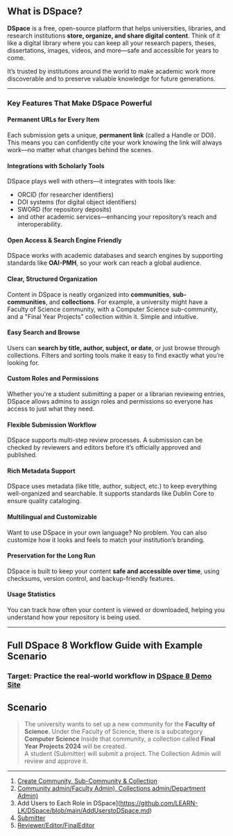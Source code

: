 ##  What is DSpace?

**DSpace** is a free, open-source platform that helps universities, libraries, and research institutions **store, organize, and share digital content**. Think of it like a digital library where you can keep all your research papers, theses, dissertations, images, videos, and more—safe and accessible for years to come.

It’s trusted by institutions around the world to make academic work more discoverable and to preserve valuable knowledge for future generations.

---

###  Key Features That Make DSpace Powerful

####  **Permanent URLs for Every Item** 
Each submission gets a unique, **permanent link** (called a Handle or DOI). This means you can confidently cite your work knowing the link will always work—no matter what changes behind the scenes.

#### **Integrations with Scholarly Tools**

DSpace plays well with others—it integrates with tools like:
- ORCID (for researcher identifiers)
- DOI systems (for digital object identifiers)
- SWORD (for repository deposits)
- and other academic services—enhancing your repository’s reach and interoperability.

####  **Open Access & Search Engine Friendly**

DSpace works with academic databases and search engines by supporting standards like **OAI-PMH**, so your work can reach a global audience.

####  **Clear, Structured Organization**  
Content in DSpace is neatly organized into **communities**, **sub-communities**, and **collections**. For example, a university might have a Faculty of Science community, with a Computer Science sub-community, and a "Final Year Projects" collection within it. Simple and intuitive.

####  **Easy Search and Browse**

Users can **search by title, author, subject, or date**, or just browse through collections. Filters and sorting tools make it easy to find exactly what you’re looking for.

####  **Custom Roles and Permissions**

Whether you're a student submitting a paper or a librarian reviewing entries, DSpace allows admins to assign roles and permissions so everyone has access to just what they need.

####  **Flexible Submission Workflow**

DSpace supports multi-step review processes. A submission can be checked by reviewers and editors before it’s officially approved and published.

####  **Rich Metadata Support**

DSpace uses metadata (like title, author, subject, etc.) to keep everything well-organized and searchable. It supports standards like Dublin Core to ensure quality cataloging.

####  **Multilingual and Customizable**

Want to use DSpace in your own language? No problem. You can also customize how it looks and feels to match your institution’s branding.

####  **Preservation for the Long Run**

DSpace is built to keep your content **safe and accessible over time**, using checksums, version control, and backup-friendly features.

####  **Usage Statistics**

You can track how often your content is viewed or downloaded, helping you understand how your repository is being used.

---


<!--
### **Role Descriptions in DSpace 8**
1. **Submitter** is the person who uploads items like theses, research papers, or reports to the DSpace repository. Usually, this could be a student, researcher, or faculty member. Their role is to start the submission process by filling out the required metadata (like title, author, and abstract) and uploading their files. Submitters can revise or delete their drafts until the item moves into the review workflow.
2. **Reviewer** is the first person to check a submitted item. Think of them as the quality checker who ensures the work is relevant, complete, and follows basic submission standards. They can either approve the item, request changes, or reject it. Reviewers often leave feedback for the submitter if anything needs improvement. This role is commonly filled by professors, supervisors, or academic staff involved in evaluating student or research work.
3. **Editor** comes in after the reviewer, focusing mainly on the details. Their job is to clean up and verify the metadata — making sure that everything like author names, subjects, and titles are correct and formatted properly. Editors don’t usually change the content itself, but they help make sure submissions are well-organized and searchable. Librarians or metadata specialists often fill this role.
4. **Final Editor** is the last stop before an item is officially published in the repository. They double-check everything — from content to metadata — to make sure it meets the institution’s standards. Once the final editor approves the item, it becomes part of the public repository. This role is typically given to senior library staff or someone with a strong understanding of both metadata and repository policies.
5. **Collection Admin** manages everything within a specific collection — for example, “Final Year Projects 2024.” They oversee submissions, assign roles like reviewers or editors, and make sure the items meet the collection’s standards. Collection admins can also change settings, update descriptions, and handle issues related to that specific collection. They’re usually librarians or departmental coordinators.
6. **Community Admin** is responsible for a whole community, like a faculty or department (e.g., Faculty of Science). They can create collections, assign Collection Admins, and manage policies at the community level. While they don't have full system control like a Site Admin, they play a big role in organizing and maintaining structure across several collections. Faculty administrators or departmental heads usually take on this role.
7. **Site Admin** has full control over the entire DSpace system. They can create users, set up roles, configure workflows, manage metadata schemas, and customize system-wide settings. If something needs to be changed at the platform level — whether it's a bug fix or a new feature — the Site Admin handles it. This is typically the role of an IT admin, system developer, or repository manager.

---
-->


##  Full DSpace 8 Workflow Guide with Example Scenario
###  Target: Practice the real-world workflow in [DSpace 8 Demo Site](https://demo.dspace.org/xmlui)
##  **Scenario**

> The university wants to set up a new community for the **Faculty of Science**.
> Under the Faculty of Science, there is a subcategory **Computer Science**
> Inside that community, a collection called **Final Year Projects 2024** will be created.  
> A student (Submitter) will submit a project. The Collection Admin will review and approve it.

---


1. [Create Community, Sub-Community & Collection](https://github.com/LEARN-LK/DSpace/blob/main/siteadmin.md)
2. [Community admin/Faculty Admin), Collections admin/Department Admin)]()
3. Add Users to Each Role in DSpace](https://github.com/LEARN-LK/DSpace/blob/main/AddUserstoDSpace.md)
4. [Submitter](https://github.com/LEARN-LK/DSpace/blob/main/Submitter.md)
5. [Reviewer/Editor/FinalEditor](https://github.com/LEARN-LK/DSpace/blob/main/reviewer_editor_finalEditor.md)








